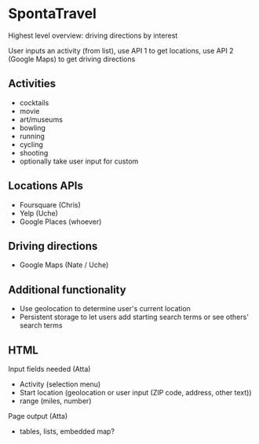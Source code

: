 # SpontaTravel

Highest level overview: driving directions by interest

User inputs an activity (from list), use API 1 to get locations, use API 2 (Google Maps) to get driving directions

## Activities

* cocktails
* movie
* art/museums
* bowling
* running
* cycling
* shooting
* optionally take user input for custom

## Locations APIs

* Foursquare (Chris)
* Yelp (Uche)
* Google Places (whoever)

## Driving directions

* Google Maps (Nate / Uche)

## Additional functionality

* Use geolocation to determine user's current location
* Persistent storage to let users add starting search terms or see others' search terms

## HTML

Input fields needed (Atta)

* Activity (selection menu)
* Start location (geolocation or user input (ZIP code, address, other text))
* range (miles, number)

Page output (Atta)

* tables, lists, embedded map?

